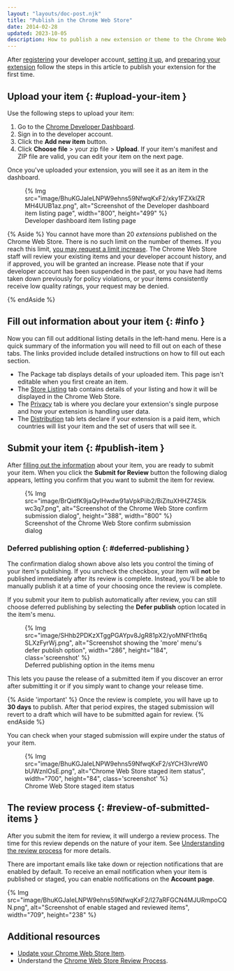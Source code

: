 ```yaml
---
layout: "layouts/doc-post.njk"
title: "Publish in the Chrome Web Store"
date: 2014-02-28
updated: 2023-10-05
description: How to publish a new extension or theme to the Chrome Web Store.
---
```


After [registering][register] your developer account, [setting it up][setup-account], and [preparing your extension][prepare] follow the steps in this article to publish your extension for the first time.

## Upload your item {: #upload-your-item }

Use the following steps to upload your item:

1. Go to the [Chrome Developer Dashboard][dev-dashboard].
1. Sign in to the developer account.
1. Click the **Add new item** button.
1. Click **Choose file** > your zip file > **Upload**. If your item's manifest and ZIP file are valid, you can edit your item on the next page.

Once you've uploaded your extension, you will see it as an item in the dashboard.

<figure>
  {% Img src="image/BhuKGJaIeLNPW9ehns59NfwqKxF2/xky1FZXklZRMH4UUB1az.png", alt="Screenshot of the Developer dashboard item listing page", width="800", height="499" %}
  <figcaption>
    Developer dashboard item listing page
  </figcaption>
</figure>

{% Aside %}
You cannot have more than 20 _extensions_ published on the Chrome Web Store. There is no such limit on the number of themes. If you reach this limit, [you may request a limit increase][cws-support]. The Chrome Web Store staff will review your existing items and your developer account history, and if approved, you will be granted an increase. Please note that if your developer account has been suspended in the past, or you have had items taken down previously
for policy violations, or your items consistently receive low quality ratings, your request may be
denied.

{% endAside %}

## Fill out information about your item {: #info }

Now you can fill out additional listing details in the left-hand menu. Here is a quick summary of the information you will need to fill out on each of these tabs. The links provided include detailed instructions on how to fill out each section.

- The Package tab displays details of your uploaded item. This page isn't editable when you first
  create an item.
- The [Store Listing][listing] tab contains details of your listing and how it will be displayed in the Chrome Web Store.
- The [Privacy][privacy] tab is where you declare your extension's single purpose and how your extension is handling user data.
- The [Distribution][distribution] tab lets declare if your extension is a paid item, which countries will list your item and the set of users that will see it.

## Submit your item {: #publish-item }

After [filling out the information](#info) about your item, you are ready to submit your item. When you click the **Submit for Review** button the following dialog appears, letting you confirm that you want to submit the item for review.


<figure>
  {% Img src="image/BrQidfK9jaQyIHwdw91aVpkPiib2/BiZituXHHZ74SIkwc3q7.png",
       alt="Screenshot of the Chrome Web Store confirm submission dialog",
       height="388", width="800" %}
  <figcaption>
    Screenshot of the Chrome Web Store confirm submission dialog
  </figcaption>
</figure>


### Deferred publishing option {: #deferred-publishing }

The confirmation dialog shown above also lets you control the timing of your item's publishing. If
you uncheck the checkbox, your item will **not** be published immediately after its review is
complete. Instead, you'll be able to manually publish it at a time of your choosing once the review
is complete.

If you submit your item to publish automatically after review, you can still choose deferred publishing by selecting the **Defer publish** option located in the item's menu.

<figure>
{% Img src="image/SHhb2PDKzXTggPGAYpv8JgR81pX2/yoMNFt1ht6qSLXzFyrWj.png",
       alt="Screenshot showing the 'more' menu's defer publish option", width="286", height="184", class='screenshot' %}
   <figcaption>
    Deferred publishing option in the items menu 
  </figcaption>
</figure>

This lets you pause the release of a submitted item if you discover an error after submitting it or
if you simply want to change your release time.

{% Aside 'important' %}
Once the review is complete, you will have up to **30 days** to publish. After that
period expires, the staged submission will revert to a draft which will have to be submitted again for
review.
{% endAside %}

You can check when your staged submission will expire under the status of your item.

<figure>
  {% Img src="image/BhuKGJaIeLNPW9ehns59NfwqKxF2/sYCH3lvreW0bUWznlOsE.png", alt="Chrome Web Store staged item status", width="700", height="84", class='screenshot' %}
  <figcaption>
    Chrome Web Store staged item status
  </figcaption>
</figure>

## The review process {: #review-of-submitted-items }

After you submit the item for review, it will undergo a review process. The time for this review depends on the nature of your item. See [Understanding the review process][cws-review] for more details.

There are important emails like take down or rejection notifications that are enabled by default. To receive an email notification when your item is published or staged, you can enable notifications on the **Account page**.

{% Img src="image/BhuKGJaIeLNPW9ehns59NfwqKxF2/l27aRFGCN4MJURmpoCQN.png", alt="Screenshot of enable
staged and reviewed items", width="709", height="238" %}

## Additional resources

- [Update your Chrome Web Store Item][update].
- Understand the [Chrome Web Store Review Process][cws-review].

[cws-review]: /docs/webstore/review-process/
[cws-support]: https://support.google.com/chrome_webstore/contact/one_stop_support
[dev-dashboard]: https://chrome.google.com/webstore/devconsole
[distribution]: /docs/webstore/cws-dashboard-distribution
[group-publishers]: /docs/webstore/group-publishers
[listing]: /docs/webstore/cws-dashboard-listing
[prepare]: /docs/webstore/prepare
[privacy]: /docs/webstore/cws-dashboard-privacy
[register]: /docs/webstore/register
[review-times]: /docs/webstore/review-process/#review-time
[setup-account]: /docs/webstore/set-up-account
[update]: /docs/webstore/update
[verified-publisher]: /docs/webstore/cws-dashboard-listing/#displaying-your-verified-publisher-status



